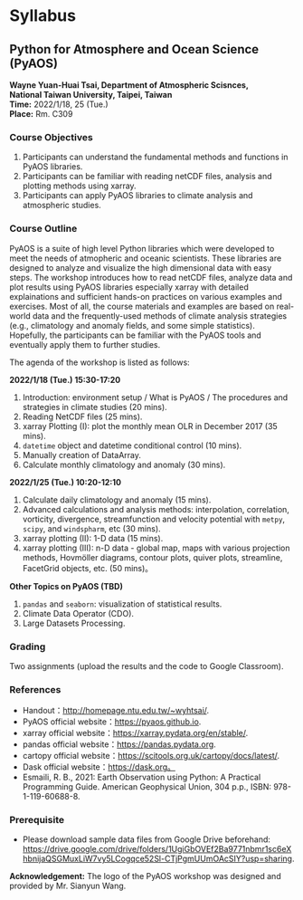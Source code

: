 # Syllabus

## Python for Atmosphere and Ocean Science (PyAOS)  
**Wayne Yuan-Huai Tsai, Department of Atmospheric Scisnces,**   
**National Taiwan University, Taipei, Taiwan**  
**Time:** 2022/1/18, 25 (Tue.)   
**Place:** Rm. C309

### Course Objectives
1. Participants can understand the fundamental methods and functions in PyAOS libraries.  
2. Participants can be familiar with reading netCDF files, analysis and plotting methods using xarray. 
3. Participants can apply PyAOS libraries to climate analysis and atmospheric studies. 

### Course Outline
PyAOS is a suite of high level Python libraries which were developed to meet the needs of atmopheric and oceanic scientists. These libraries are designed to analyze and visualize the high dimensional data with easy steps. The workshop introduces how to read netCDF files, analyze data and plot results using PyAOS libraries especially xarray with detailed explainations and sufficient hands-on practices on various examples and exercises. Most of all, the course materials and examples are based on real-world data and the frequently-used methods of climate analysis strategies (e.g., climatology and anomaly fields, and some simple statistics). Hopefully, the participants can be familiar with the PyAOS tools and eventually apply them to further studies.

The agenda of the workshop is listed as follows: 

**2022/1/18 (Tue.) 15:30-17:20**

1. Introduction: environment setup / What is PyAOS / The procedures and strategies in climate studies (20 mins). 
2. Reading NetCDF files (25 mins).
3. xarray Plotting (I): plot the monthly mean OLR in December 2017 (35 mins).
4. `datetime` object and datetime conditional control (10 mins).
5. Manually creation of DataArray.
6. Calculate monthly climatology and anomaly (30 mins). 

**2022/1/25 (Tue.) 10:20-12:10**

1. Calculate daily climatology and anomaly (15 mins).
2. Advanced calculations and analysis methods: interpolation, correlation, vorticity, divergence, streamfunction and velocity potential with `metpy`, `scipy`, and `windspharm`, etc (30 mins).
3. xarray plotting (II): 1-D data (15 mins).
4. xarray plotting (III): n-D data - global map, maps with various projection methods, Hovmöller diagrams, contour plots, quiver plots, streamline, FacetGrid objects, etc. (50 mins)。

**Other Topics on PyAOS (TBD)**

1.  `pandas` and `seaborn`: visualization of statistical results.
2.  Climate Data Operator (CDO).
3.  Large Datasets Processing.

### Grading  
Two assignments (upload the results and the code to Google Classroom).

### References
* Handout：http://homepage.ntu.edu.tw/~wyhtsai/. 
* PyAOS official website：https://pyaos.github.io. 
* xarray official website：https://xarray.pydata.org/en/stable/.
* pandas official website：https://pandas.pydata.org.
* cartopy official website：https://scitools.org.uk/cartopy/docs/latest/.
* Dask official website：https://dask.org。
* Esmaili, R. B., 2021: Earth Observation using Python: A Practical Programming Guide. American Geophysical Union, 304 p.p., ISBN: 978-1-119-60688-8. 

### Prerequisite
* Please download sample data files from Google Drive beforehand: https://drive.google.com/drive/folders/1UgiGbOVEf2Ba9771nbmr1sc6eXhbnijaQSGMuxLiW7vy5LCogqce52Sl-CTjPgmUUmOAcSIY?usp=sharing. 

**Acknowledgement:** The logo of the PyAOS workshop was designed and provided by Mr. Sianyun Wang.